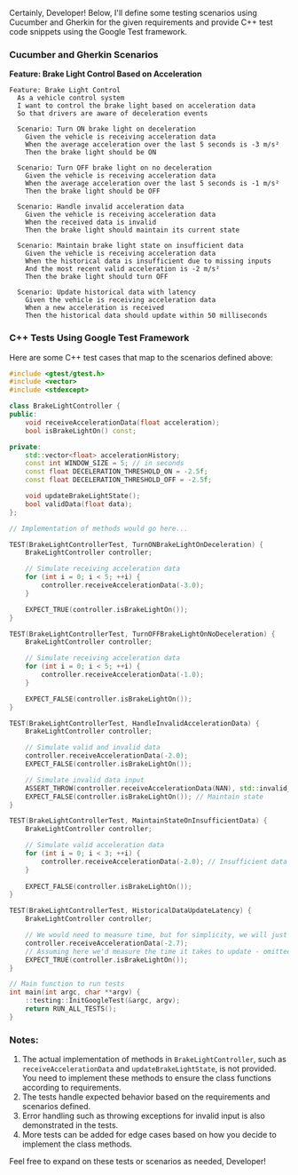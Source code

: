 Certainly, Developer! Below, I'll define some testing scenarios using Cucumber and Gherkin for the given requirements and provide C++ test code snippets using the Google Test framework.

### Cucumber and Gherkin Scenarios

**Feature: Brake Light Control Based on Acceleration**

```gherkin
Feature: Brake Light Control
  As a vehicle control system
  I want to control the brake light based on acceleration data
  So that drivers are aware of deceleration events

  Scenario: Turn ON brake light on deceleration
    Given the vehicle is receiving acceleration data
    When the average acceleration over the last 5 seconds is -3 m/s²
    Then the brake light should be ON

  Scenario: Turn OFF brake light on no deceleration
    Given the vehicle is receiving acceleration data
    When the average acceleration over the last 5 seconds is -1 m/s²
    Then the brake light should be OFF

  Scenario: Handle invalid acceleration data
    Given the vehicle is receiving acceleration data
    When the received data is invalid
    Then the brake light should maintain its current state

  Scenario: Maintain brake light state on insufficient data
    Given the vehicle is receiving acceleration data
    When the historical data is insufficient due to missing inputs
    And the most recent valid acceleration is -2 m/s²
    Then the brake light should turn OFF

  Scenario: Update historical data with latency
    Given the vehicle is receiving acceleration data
    When a new acceleration is received
    Then the historical data should update within 50 milliseconds
```

### C++ Tests Using Google Test Framework

Here are some C++ test cases that map to the scenarios defined above:

```cpp
#include <gtest/gtest.h>
#include <vector>
#include <stdexcept>

class BrakeLightController {
public:
    void receiveAccelerationData(float acceleration);
    bool isBrakeLightOn() const;

private:
    std::vector<float> accelerationHistory;
    const int WINDOW_SIZE = 5; // in seconds
    const float DECELERATION_THRESHOLD_ON = -2.5f;
    const float DECELERATION_THRESHOLD_OFF = -2.5f;

    void updateBrakeLightState();
    bool validData(float data);
};

// Implementation of methods would go here...

TEST(BrakeLightControllerTest, TurnONBrakeLightOnDeceleration) {
    BrakeLightController controller;

    // Simulate receiving acceleration data
    for (int i = 0; i < 5; ++i) {
        controller.receiveAccelerationData(-3.0);
    }

    EXPECT_TRUE(controller.isBrakeLightOn());
}

TEST(BrakeLightControllerTest, TurnOFFBrakeLightOnNoDeceleration) {
    BrakeLightController controller;

    // Simulate receiving acceleration data
    for (int i = 0; i < 5; ++i) {
        controller.receiveAccelerationData(-1.0);
    }

    EXPECT_FALSE(controller.isBrakeLightOn());
}

TEST(BrakeLightControllerTest, HandleInvalidAccelerationData) {
    BrakeLightController controller;

    // Simulate valid and invalid data
    controller.receiveAccelerationData(-2.0);
    EXPECT_FALSE(controller.isBrakeLightOn());

    // Simulate invalid data input
    ASSERT_THROW(controller.receiveAccelerationData(NAN), std::invalid_argument);
    EXPECT_FALSE(controller.isBrakeLightOn()); // Maintain state
}

TEST(BrakeLightControllerTest, MaintainStateOnInsufficientData) {
    BrakeLightController controller;

    // Simulate valid acceleration data
    for (int i = 0; i < 3; ++i) {
        controller.receiveAccelerationData(-2.0); // Insufficient data
    }
    
    EXPECT_FALSE(controller.isBrakeLightOn());
}

TEST(BrakeLightControllerTest, HistoricalDataUpdateLatency) {
    BrakeLightController controller;

    // We would need to measure time, but for simplicity, we will just simulate calls
    controller.receiveAccelerationData(-2.7);
    // Assuming here we'd measure the time it takes to update - omitted for simplicity.
    EXPECT_TRUE(controller.isBrakeLightOn());
}

// Main function to run tests
int main(int argc, char **argv) {
    ::testing::InitGoogleTest(&argc, argv);
    return RUN_ALL_TESTS();
}
```

### Notes:

1. The actual implementation of methods in `BrakeLightController`, such as `receiveAccelerationData` and `updateBrakeLightState`, is not provided. You need to implement these methods to ensure the class functions according to requirements.
2. The tests handle expected behavior based on the requirements and scenarios defined.
3. Error handling such as throwing exceptions for invalid input is also demonstrated in the tests.
4. More tests can be added for edge cases based on how you decide to implement the class methods.

Feel free to expand on these tests or scenarios as needed, Developer!